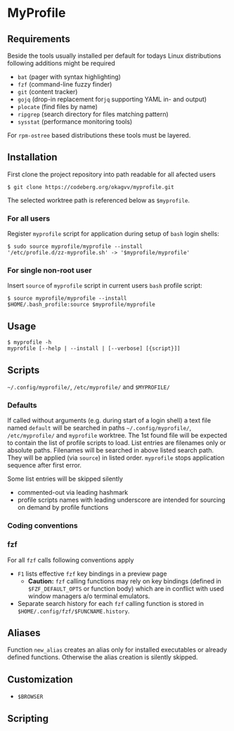# MyProfile

## Requirements

Beside the tools usually installed per default for todays Linux distributions following additions
might be required

- `bat` (pager with syntax highlighting)
- `fzf` (command-line fuzzy finder)
- `git` (content tracker)
- `gojq` (drop-in replacement for`jq` supporting YAML in- and output)
- `plocate` (find files by name)
- `ripgrep` (search directory for files matching pattern)
- `sysstat` (performance monitoring tools)

For `rpm-ostree` based distributions these tools must be layered.

## Installation

First clone the project repository into path readable for all afected users

``` shell
$ git clone https://codeberg.org/okagvv/myprofile.git
```

The selected worktree path is referenced below as `$myprofile`.

### For all users

Register `myprofile` script for application during setup of `bash` login shells:

``` shell
$ sudo source myprofile/myprofile --install
'/etc/profile.d/zz-myprofile.sh' -> '$myprofile/myprofile'
```

### For single non-root user

Insert `source` of `myprofile` script in current users `bash` profile script:

``` shell
$ source myprofile/myprofile --install
$HOME/.bash_profile:source $myprofile/myprofile
```

## Usage

``` shell
$ myprofile -h
myprofile [--help | --install | [--verbose] [{script}]]
```

## Scripts

`~/.config/myprofile/`, `/etc/myprofile/` and `$MYPROFILE/`

### Defaults

If called without arguments (e.g. during start of a login shell) a text file named `default` will be
searched in paths `~/.config/myprofile/`, `/etc/myprofile/` and `myprofile` worktree. The 1st found
file will be expected to contain the list of profile scripts to load. List entries are filenames
only or absolute paths.  Filenames will be searched in above listed search path. They will be
applied (via `source`) in listed order. `myprofile` stops application sequence after first error.

Some list entries will be skipped silently
- commented-out via leading hashmark
- profile scripts names with leading underscore are intended for sourcing on demand by profile
  functions

### Coding conventions

### fzf

For all `fzf` calls following conventions apply

- `F1` lists effective `fzf` key bindings in a preview page
  - **Caution:** `fzf` calling functions may rely on key bindings (defined in `$FZF_DEFAULT_OPTS` or
    function body) which are in conflict with used window managers a/o terminal emulators.
- Separate search history for each `fzf` calling function is stored in
  `$HOME/.config/fzf/$FUNCNAME.history`.
  

## Aliases

Function `new_alias` creates an alias only for installed executables or already defined
functions. Otherwise the alias creation is silently skipped.

## Customization

- `$BROWSER`

## Scripting

